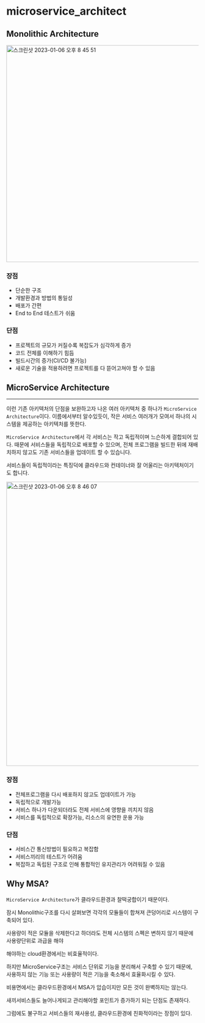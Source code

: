 # microservice_architect

## Monolithic Architecture

<img width="568" alt="스크린샷 2023-01-06 오후 8 45 51" src="https://user-images.githubusercontent.com/80687195/211006410-e38c7985-a056-4556-aabb-1d4c7c283c4d.png">


### 장점

- 단순한 구조
- 개발환경과 방법의 통일성
- 배포가 간편
- End to End 테스트가 쉬움

### 단점
- 프로젝트의 규모가 커질수록 복잡도가 심각하게 증가
- 코드 전체를 이해하기 힘듬
- 빌드시간의 증가(CI/CD 불가능)
- 새로운 기술을 적용하려면 프로젝트를 다 뜯어고쳐야 할 수 있음

## MicroService Architecture
---
이런 기존 아키텍처의 단점을 보완하고자 나온 여러 아키텍처 중 하나가 `MicroService Architecture`이다.
이름에서부터 알수있듯이, 작은 서비스 여러개가 모여서 하나의 시스템을 제공하는 아키텍처를 뜻한다.

`MicroService Architecture`에서 각 서비스는 작고 독립적이며 느슨하게 결합되어 있다.
때문에 서비스들을 독립적으로 배포할 수 있으며, 전체 프로그램을 빌드한 뒤에 재배치하지 않고도 기존 서비스들을
업데이트 할 수 있습니다.

서비스들이 독립적이라는 특징덕에 클라우드와 컨테이너와 잘 어울리는 아키텍처이기도 합니다.

<img width="744" alt="스크린샷 2023-01-06 오후 8 46 07" src="https://user-images.githubusercontent.com/80687195/211006420-93529f59-46b3-4361-8622-c32ff09127d6.png">

### 장점
- 전체프로그램을 다시 배포하지 않고도 업데이트가 가능
- 독립적으로 개발가능
- 서비스 하나가 다운되더라도 전체 서비스에 영향을 끼치지 않음
- 서비스를 독립적으로 확장가능, 리소스의 유연한 운용 가능

### 단점
- 서비스간 통신방법이 필요하고 복잡함
- 서비스끼리의 테스트가 어려움
- 복잡하고 독립된 구조로 인해 통합적인 유지관리가 어려워질 수 있음

## Why MSA?

`MicroService Architecture`가 클라우드환경과 찰떡궁합이기 때문이다.

잠시 Monolithic구조를 다시 살펴보면 각각의 모듈들이 합쳐져 큰덩어리로 시스템이 구축되어 있다.

사용량이 적은 모듈을 삭제한다고 하더라도 전체 시스템의 스펙은 변하지 않기 때문에 사용량단위로 과급을 해야

해야하는 cloud환경에서는 비효율적이다.

하지만 MicroService구조는 서비스 단위로 기능을 분리해서 구축할 수 있기 때문에, 사용하지 않는 기능 또는 사용량이
적은 기능을 축소해서 효율화시킬 수 있다.

비용면에서는 클라우드환경에서 MSA가 압습이지만 모든 것이 완벽하지는 않는다.

새끼서비스들도 늘어나게되고 관리해야할 포인트가 증가하기 되는 단점도 존재하다.

그럼에도 불구하고 서비스들의 재사용성, 클라우드환경에 친화적이라는 장점이 있다.



